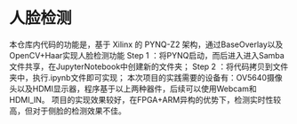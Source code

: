 # 人脸检测
本仓库内代码的功能是，基于 Xilinx 的 PYNQ-Z2 架构，通过BaseOverlay以及OpenCV+Haar实现人脸检测功能
Step 1 ：将PYNQ启动，而后进入进入Samba文件共享，在JupyterNotebook中创建新的文件夹；
Step 2 ：将代码拷贝到文件夹中，执行.ipynb文件即可实现；
本次项目的实践需要的设备有：OV5640摄像头以及HDMI显示器，程序基于以上两种器件，后续可以使用Webcam和HDMI_IN。
项目的实现效果较好，在FPGA+ARM异构的优势下，检测实时性较高，但对于侧脸的检测效果不佳。
